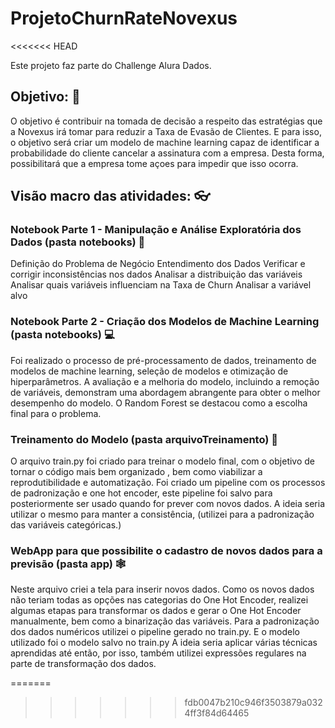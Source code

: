 # ProjetoChurnRateNovexus
<<<<<<< HEAD

Este projeto faz parte do Challenge Alura Dados.

## Objetivo: :dart:

O objetivo é contribuir na tomada de decisão a respeito das estratégias que a Novexus irá tomar para reduzir a Taxa de Evasão de Clientes.
E para isso, o objetivo será criar um modelo de machine learning capaz de identificar a probabilidade do cliente cancelar a assinatura com a empresa.
Desta forma, possibilitará que a empresa tome açoes para impedir que isso ocorra.

## Visão macro das atividades: :eyeglasses:

### Notebook Parte 1 - Manipulação e Análise Exploratória dos Dados (pasta notebooks) :game_die: 
Definição do Problema de Negócio
Entendimento dos Dados
Verificar e corrigir inconsistências nos dados
Analisar a distribuição das variáveis
Analisar quais variáveis influenciam na Taxa de Churn
Analisar a variável alvo

### Notebook Parte 2 - Criação dos Modelos de Machine Learning (pasta notebooks) :computer:
Foi realizado o processo de pré-processamento de dados, treinamento de modelos de machine learning,
seleção de modelos e otimização de hiperparâmetros. 
A avaliação e a melhoria do modelo, incluindo a remoção de variáveis, demonstram uma abordagem abrangente para obter o 
melhor desempenho do modelo. 
O Random Forest se destacou como a escolha final para o problema.

### Treinamento do Modelo (pasta arquivoTreinamento) :train:

O arquivo train.py foi criado para treinar o modelo final, com o objetivo de tornar o código mais bem organizado ,
bem como viabilizar a reprodutibilidade e automatização.
Foi criado um pipeline com os processos de padronização e one hot encoder, este pipeline foi salvo para posteriormente ser usado
quando for prever com novos dados. 
A ideia seria utilizar o mesmo para manter a consistência, (utilizei para a padronização das variáveis categóricas.) 

### WebApp para que possibilite o cadastro de novos dados para a previsão (pasta app) :spider_web:
Neste arquivo criei a tela para inserir novos dados. Como os novos dados não teriam todas as opções nas categorias do One Hot Encoder, 
realizei algumas etapas para transformar os dados e gerar o One Hot Encoder manualmente, bem como a binarização das variáveis. 
Para a padronização dos dados numéricos utilizei o pipeline gerado no train.py.
E o modelo utilizado foi o modelo salvo no train.py
A ideia seria aplicar várias técnicas aprendidas até então, por isso, também utilizei expressões regulares na parte de transformação dos dados.


=======

>>>>>>> fdb0047b210c946f3503879a0324ff3f84d64465
